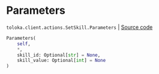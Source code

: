 # Parameters
`toloka.client.actions.SetSkill.Parameters` | [Source code](https://github.com/Toloka/toloka-kit/blob/v1.1.1/src/client/actions.py#L178)

```python
Parameters(
    self,
    *,
    skill_id: Optional[str] = None,
    skill_value: Optional[int] = None
)
```

